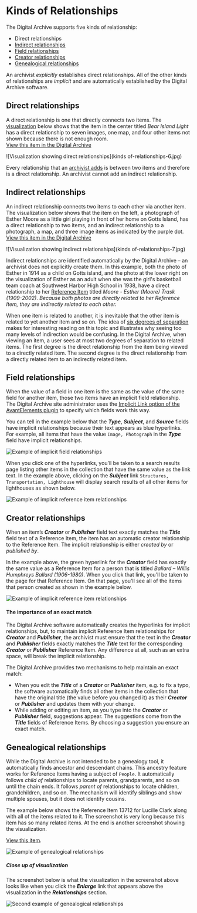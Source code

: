 # Kinds of Relationships

The Digital Archive supports five kinds of relationship:

-   Direct relationships
-   [Indirect relationships](#indirect-relationships)
-   [Field relationships](#field-relationships)
-   [Creator relationships](#creator-relationships)
-   [Genealogical relationships](#genealogical-relationships)

An archivist *explicitly* establishes direct relationships. All of the other kinds of
relationships are *implicit* and are automatically established by the Digital Archive software.

## Direct relationships

A direct relationship is one that directly connects two items.
The [visualization](/user/viewing-related-items/#visualization)
below shows that the item in the center titled *Bear Island Light*
has a direct relationship to seven images, one map, and four other items not shown
because there is not enough room.  
[View this item in the Digital Archive](https://swhplibrary.net/digitalarchive/items/show/8532)

![Visualization showing direct relationships](kinds of-relationships-6.jpg)

Every relationship that an [archivist adds](/archivist/add-relationship/) is between two items and therefore
is a direct relationship. An archivist cannot add an indirect relationship.

## Indirect relationships

An indirect relationship connects two items to each other via another item. 
The visualization below shows that the item on the left, a photograph of Esther Moore as a
little girl playing in front of her home on Gotts Island, has a direct relationship to two items,
and an indirect relationship to a photograph, a map, and three image items as indicated by the
purple dot.  
[View this item in the Digital Archive](https://swhplibrary.net/digitalarchive/items/show/6439)

![Visualization showing indirect relationships](kinds of-relationships-7.jpg)

Indirect relationships are identified automatically by the Digital Archive &ndash; an 
archivist does not explicitly create them. In this example, both the photo of Esther in 1914 as a child on
Gotts island, and the photo at the lower right on the visualization of Esther as an adult when she was the girl's
basketball team coach at Southwest Harbor High School in 1938, have a direct relationship
to her [Reference Item](/relationships/reference-items/) titled *Moore - Esther (Moore) Trask (1909-2002)*.
*Because both photos are directly related to her Reference Item, they are indirectly
related to each other.*

When one item is related to another, it is inevitable that the other item is related to yet another
item and so on. The idea of [six degrees of separation](https://en.wikipedia.org/wiki/Six_degrees_of_separation)
makes for interesting reading on this topic and illustrates why seeing too many levels of indirection
would be confusing. In the Digital Archive, when viewing an item, a user sees at most two degrees
of separation to related items. The first degree is the direct relationship from the item being viewed to
a directly related item. The second degree is the direct relationship from a directly related item to
an indirectly related item.

## Field relationships

When the value of a field in one item is the same as the value of the same field for another item,
those two items have an implicit field relationship. The Digital Archive site administrator
uses the [Implicit Link option of the AvantElements plugin](/plugins/avantelements/#implicit-link-option)
to specify which fields work this way.

You can tell in the example below that the **_Type_**, **_Subject_**, and **_Source_**
fields have implicit relationships because their text appears as blue hyperlinks. For example,
all items that have the value `Image, Photograph` in the **_Type_** field have implicit relationships.

![Example of implicit field relationships](kinds-of-relationships-1.jpg)

When you click one of the hyperlinks, you’ll be taken to a search results page listing other
items in the collection that have the same value as the link text. In the example above, clicking
on the **_Subject_** link `Structures, Transportation, Lighthouse` will display search results of all
other items for lighthouses as shown below.

![Example of implicit reference item relationships](kinds-of-relationships-3.jpg)

## Creator relationships

When an item’s **_Creator_** or **_Publisher_** field text exactly matches the **_Title_**
field text of a Reference Item, the item has an automatic creator relationship to the
Reference Item. The implicit relationship is either *created by* or *published by*.

In the example above, the green hyperlink for the **_Creator_** field has exactly the same value
as a Reference Item for a person that is titled *Ballard – Willis Humphreys Ballard (1906-1980)*.
When you click that link, you'll be taken to the page for that Reference Item. On that page,
you'll see all of the items that person created as shown in the example below.

![Example of implicit reference item relationships](kinds-of-relationships-2.jpg)

#### The importance of an exact match

The Digital Archive software automatically creates the hyperlinks for implicit relationships,
but, to maintain implicit Reference Item relationships for  **_Creator_** and **_Publisher_**,
the archivist must ensure that the text in the **_Creator_** and **_Publisher_** fields exactly matches
the **_Title_** text for the corresponding **_Creator_** or **_Publisher_** Reference Item.
Any difference at all, such as an extra space, will break the implicit relationship.

The Digital Archive provides two mechanisms to help maintain an exact match:

-   When you edit the **_Title_** of a **_Creator_** or **_Publisher_** item, e.g. to fix a typo,
    the software automatically finds all other items in the collection that have the original title
    (the value before you changed it) as their **_Creator_** or **_Publisher_** and updates them
    with your change.
-   While adding or editing an item, as you type into the **_Creator_** or **_Publisher_** field,
    suggestions appear. The suggestions come from the **_Title_** fields of Reference Items.
    By choosing a suggestion you ensure an exact match. 

## Genealogical relationships

While the Digital Archive is not intended to be a genealogy tool, it automatically finds ancestor
and descendant chains. This ancestry feature works for Reference Items
having a subject of `People`. It automatically follows *child of* relationships to
locate parents, grandparents, and so on until the chain ends. It follows *parent of* 
relationships to locate children, grandchildren, and so on. The mechanism will identify
siblings and show multiple spouses, but it does not identify cousins.

The example below shows the Reference Item 13712 for Lucille Clark along
with all of the items related to it. The screenshot is very long because this item
has so many related items. At the end is another screenshot showing the visualization.

[View this item](https://swhplibrary.net/digitalarchive/items/show/9703).

![Example of genealogical relationships](kinds-of-relationships-4.jpg)

##### Close up of visualization
The screenshot below is what the visualization in the screenshot above looks like when you
click the **_Enlarge_** link that appears above the visualization in the **_Relationships_** section.

![Second example of genealogical relationships](kinds-of-relationships-5.jpg)

